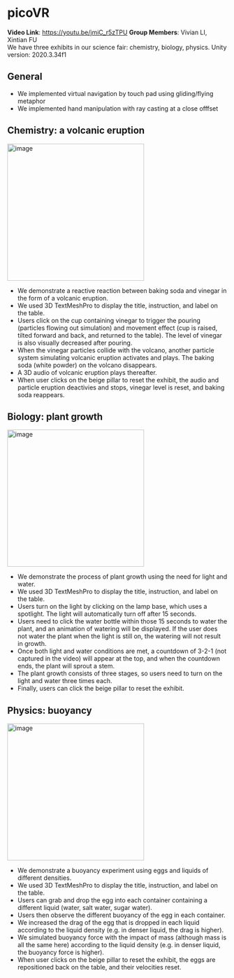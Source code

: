 # picoVR
**Video Link**: https://youtu.be/jmiC_r5zTPU
**Group Members**: Vivian LI, Xintian FU\
We have three exhibits in our science fair: chemistry, biology, physics.
Unity version: 2020.3.34f1
## General
- We implemented virtual navigation by touch pad using gliding/flying metaphor
- We implemented hand manipulation with ray casting at a close offfset
## Chemistry: a volcanic eruption
<img width="313" alt="image" src="https://github.com/user-attachments/assets/c8e83c86-b393-4b5d-a0f3-029b000ee258">

- We demonstrate a reactive reaction between baking soda and vinegar in the form of a volcanic eruption.
- We used 3D TextMeshPro to display the title, instruction, and label on the table.
- Users click on the cup containing vinegar to trigger the pouring (particles flowing out simulation) and movement effect (cup is raised, tilted forward and back, and returned to the table). The level of vinegar is also visually decreased after pouring.
- When the vinegar particles collide with the volcano, another particle system simulating volcanic eruption activates and plays. The baking soda (white powder) on the volcano disappears.
- A 3D audio of volcanic eruption plays thereafter. 
- When user clicks on the beige pillar to reset the exhibit, the audio and particle eruption deactivies and stops, vinegar level is reset, and baking soda reappears.

## Biology: plant growth
<img width="313" alt="image" src="https://github.com/user-attachments/assets/ea80f737-3392-4f67-b84d-d9219c2124f8">

- We demonstrate the process of plant growth using the need for light and water.
- We used 3D TextMeshPro to display the title, instruction, and label on the table.
- Users turn on the light by clicking on the lamp base, which uses a spotlight. The light will automatically turn off after 15 seconds.
- Users need to click the water bottle within those 15 seconds to water the plant, and an animation of watering will be displayed. If the user does not water the plant when the light is still on, the watering will not result in growth.
- Once both light and water conditions are met, a countdown of 3-2-1 (not captured in the video) will appear at the top, and when the countdown ends, the plant will sprout a stem.
- The plant growth consists of three stages, so users need to turn on the light and water three times each.
- Finally, users can click the beige pillar to reset the exhibit.

## Physics: buoyancy
<img width="313" alt="image" src="https://github.com/user-attachments/assets/9ff3faa1-76c2-496b-9303-4ad4ed962065">

- We demonstrate a buoyancy experiment using eggs and liquids of different densities.
- We used 3D TextMeshPro to display the title, instruction, and label on the table.
- Users can grab and drop the egg into each container containing a different liquid (water, salt water, sugar water).
- Users then observe the different buoyancy of the egg in each container.
- We increased the drag of the egg that is dropped in each liquid according to the liquid density (e.g. in denser liquid, the drag is higher).
- We simulated buoyancy force with the impact of mass (although mass is all the same here) according to the liquid density (e.g. in denser liquid, the buoyancy force is higher).
- When user clicks on the beige pillar to reset the exhibit, the eggs are repositioned back on the table, and their velocities reset.
